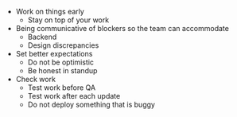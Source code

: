 - Work on things early
	- Stay on top of your work
- Being communicative of blockers so the team can accommodate
	- Backend
	- Design discrepancies
- Set better expectations
	- Do not be optimistic
	- Be honest in standup
- Check work
	- Test work before QA
	- Test work after each update
	- Do not deploy something that is buggy